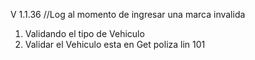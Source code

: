 V 1.1.36  //Log al momento de ingresar una marca invalida

1. Validando el tipo de Vehiculo
2. Validar el Vehiculo esta en Get poliza lin 101